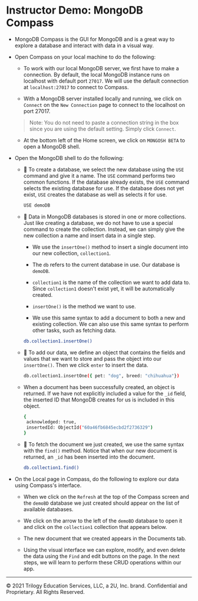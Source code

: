 #  Instructor Demo: MongoDB Compass

* MongoDB Compass is the GUI for MongoDB and is a great way to explore a database and interact with data in a visual way. 

* Open Compass on your local machine to do the following:

  * To work with our local MongoDB server, we first have to make a connection. By default, the local MongoDB instance runs on localhost with default port `27017`. We will use the default connection at `localhost:27017` to connect to Compass.  

  *  With a MongoDB server installed locally and running, we click on `Connect` on the `New Connection` page to connect to the localhost on port 27017. 
  > Note: You do not need to paste a connection string in the box since you are using the default setting. Simply click `Connect`.

  *  At the bottom left of the Home screen, we click on `MONGOSH BETA` to open a MongoDB shell. 

* Open the MongoDB shell to do the following: 

  * 🔑 To create a database, we select the new database using the `USE` command and give it a name. The `USE` command performs two common functions. If the database already exists, the `USE` command selects the existing database for use. If the database does not yet exist, `USE` creates the database as well as selects it for use.

    ```sh
    USE demoDB
    ```

  * 🔑 Data in MongoDB databases is stored in one or more collections. Just like creating a database, we do not have to use a special command to create the collection. Instead, we can simply give the new collection a name and insert data in a single step. 
  
    *  We use the `insertOne()` method to insert a single document into our new collection, `collection1`.

    * The `db` refers to the current database in use. Our database is `demoDB`.

    * `collection1` is the name of the collection we want to add data to. Since `collection1` doesn't exist yet, it will be automatically created.

    * `insertOne()` is the method we want to use.

    * We use this same syntax to add a document to both a new and existing collection. We can also use this same syntax to perform other tasks, such as fetching data. 

    ```sh
    db.collection1.insertOne()
    ```

  * 🔑 To add our data, we define an object that contains the fields and values that we want to store and pass the object into our `insertOne()`. Then we click `enter` to insert the data.

    ```sh
    db.collection1.insertOne({ pet: "dog", breed: "chihuahua"})
    ```

  * When a document has been successfully created, an object is returned. If we have not explicitly included a value for the `_id` field, the inserted ID that   MongoDB creates for us is included in this object. 

    ```sh
    { 
     acknowledged: true,
     insertedId: ObjectId("60a46fb6845ecbd2f2736329") 
    }
    ```

  * 🔑 To fetch the document we just created, we use the same syntax with the `find()` method. Notice that when our new document is returned, an `_id` has been inserted into the document.

    ```sh
    db.collection1.find()
    ```

* On the Local page in Compass, do the following to explore our data using Compass's interface.

  * When we click on the `Refresh` at the top of the Compass screen and the `demoBD` database we just created should appear on the list of available databases. 

  *  We click on the arrow to the left of the `demoBD` database to open it and click on the `collection1` collection that appears below. 

  *  The new document that we created appears in the Documents tab.
  
  *  Using the visual interface we can explore, modify, and even delete the data using the `Find` and edit buttons on the page. In the next steps, we will learn to perform these CRUD operations within our app. 

---
© 2021 Trilogy Education Services, LLC, a 2U, Inc. brand. Confidential and Proprietary. All Rights Reserved.
